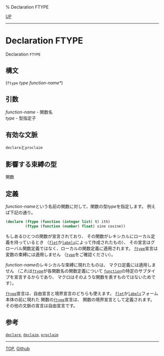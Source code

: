 % Declaration FTYPE

[UP](3.8.html)  

---

# Declaration **FTYPE**


Declaration `FTYPE`


## 構文

(`ftype` *type* *function-name\**)


## 引数

*function-name* - 関数名  
*type* - 型指定子


## 有効な文脈

`declare`と`proclaim`


## 影響する束縛の型

関数


## 定義

*function-name*という名前の関数に対して、関数の型*type*を指定します。
例えば下記の通り。

```lisp
(declare (ftype (function (integer list) t) ith)
         (ftype (function (number) float) sine cosine))
```

もしあるひとつの関数が宣言されており、
その関数がレキシカルにローカル定義を持っているとき
（[`flet`](5.3.flet.html)か[`labels`](5.3.flet.html)によって作成されたもの）、
その宣言はグローバル関数定義ではなく、ローカルの関数定義に適用されます。
[`ftype`](3.8.ftype.html)宣言は変数の束縛には適用しません
（[`type`](3.8.type.html)をご確認ください）。

*function-name*のレキシカルな束縛に現れたものは、
マクロ定義には適用しません
（これは[`ftype`](3.8.ftype.html)が各関数名の関数定義について
[`function`](4.4.function-system-class.html)の特定のサブタイプを宣言するからであり、
マクロはそのような関数を表すものではないためです）。

[`ftype`](3.8.ftype.html)宣言は、自由宣言と境界宣言のどちらも使えます。
[`flet`](5.3.flet.html)か[`labels`](5.3.flet.html)フォーム本体の前に現れた
関数の[`ftype`](3.8.ftype.html)宣言は、
関数の境界宣言として定義されます。
その他の文脈の宣言は自由宣言です。


## 参考

[`declare`](3.8.declare.html),
[`declaim`](3.8.declaim.html),
[`proclaim`](3.8.proclaim.html)


---
[TOP](index.html),  [Github](https://github.com/nptcl/npt-japanese)

